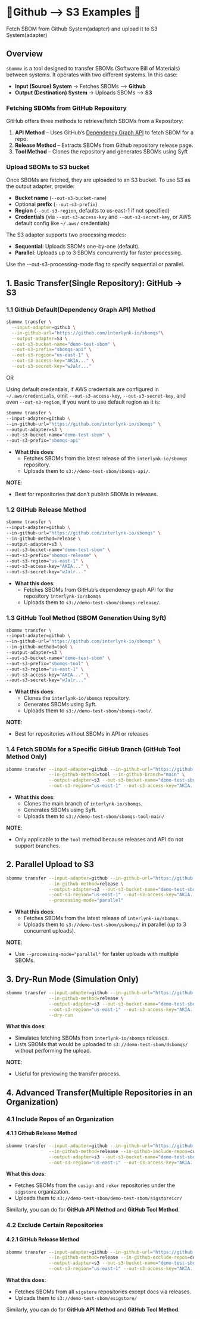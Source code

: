 
# 🔹Github --> S3 Examples 🔹

Fetch SBOM from Github System(adapter) and upload it to S3 System(adapter)

## Overview  

`sbommv` is a tool designed to transfer SBOMs (Software Bill of Materials) between systems. It operates with two different systems. In this case:

- **Input (Source) System** → Fetches SBOMs  --> **Github**
- **Output (Destination) System** → Uploads SBOMs  --> **S3**

### Fetching SBOMs from GitHub Repository

GitHub offers three methods to retrieve/fetch SBOMs from a Repository:

1. **API Method** – Uses GitHub’s [Dependency Graph API](https://docs.github.com/en/enterprise-cloud@latest/rest/dependency-graph/sboms?apiVersion=2022-11-28) to fetch SBOM for a repo.
2. **Release Method** – Extracts SBOMs from Github repository release page.
3. **Tool Method** – Clones the repository and generates SBOMs using Syft  

### Upload SBOMs to S3 bucket

Once SBOMs are fetched, they are uploaded to an S3 bucket. To use S3 as the output adapter, provide:

- **Bucket name** (`--out-s3-bucket-name`)
- Optional **prefix** (`--out-s3-prefix`)
- **Region** (`--out-s3-region`, defaults to us-east-1 if not specified)
- **Credentials** (via `--out-s3-access-key` and `--out-s3-secret-key`, or AWS default config like `~/.aws/` credentials)

The S3 adapter supports two processing modes:

- **Sequential**: Uploads SBOMs one-by-one (default).
- **Parallel**: Uploads up to 3 SBOMs concurrently for faster processing.

Use the --out-s3-processing-mode flag to specify sequential or parallel.

## 1. Basic Transfer(Single Repository): GitHub  → S3

### 1.1 Github Default(Dependency Graph API) Method

```bash
sbommv transfer \
  --input-adapter=github \
  --in-github-url="https://github.com/interlynk-io/sbomqs"\
  --output-adapter=S3 \
  --out-s3-bucket-name="demo-test-sbom" \
  --out-s3-prefix="sbomqs-api" \
  --out-s3-region="us-east-1" \
  --out-s3-access-key="AKIA..." \
  --out-s3-secret-key="wJalr..."
```

OR

Using default credentials, if AWS credentials are configured in `~/.aws/credentials`, omit `--out-s3-access-key`, `--out-s3-secret-key`, and even `--out-s3-region`, if you want to use default region as it is:

```bash
sbommv transfer \
--input-adapter=github \
--in-github-url="https://github.com/interlynk-io/sbomqs" \
--output-adapter=s3 \
--out-s3-bucket-name="demo-test-sbom" \
--out-s3-prefix="sbomqs-api"
```

- **What this does**:
  - Fetches SBOMs from the latest release of the `interlynk-io/sbomqs` repository.
  - Uploads them to `s3://demo-test-sbom/sbomqs-api/`.

**NOTE**:

- Best for repositories that don’t publish SBOMs in releases.

### 1.2 GitHub Release Method

```bash
sbommv transfer \
--input-adapter=github \
--in-github-url="https://github.com/interlynk-io/sbomqs" \
--in-github-method=release \
--output-adapter=s3 \
--out-s3-bucket-name="demo-test-sbom" \
--out-s3-prefix="sbomqs-release" \
--out-s3-region="us-east-1" \
--out-s3-access-key="AKIA..." \
--out-s3-secret-key="wJalr..."
```

- **What this does**:
  - Fetches SBOMs from GitHub’s dependency graph API for the repository `interlynk-io/sbomqs`
  - Uploads them to `s3://demo-test-sbom/sbomqs-release/`.

### 1.3 GitHub Tool Method (SBOM Generation Using Syft)

```bash
sbommv transfer \
--input-adapter=github \
--in-github-url="https://github.com/interlynk-io/sbomqs" \
--in-github-method=tool \
--output-adapter=s3 \
--out-s3-bucket-name="demo-test-sbom" \
--out-s3-prefix="sbomqs-tool" \
--out-s3-region="us-east-1" \
--out-s3-access-key="AKIA..." \
--out-s3-secret-key="wJalr..."
```

- **What this does**:
  - Clones the `interlynk-io/sbomqs` repository.
  - Generates SBOMs using Syft.
  - Uploads them to `s3://demo-test-sbom/sbomqs-tool/`.

**NOTE**:

- Best for repositories without SBOMs in API or releases

### 1.4 Fetch SBOMs for a Specific GitHub Branch (GitHub Tool Method Only)

```bash
sbommv transfer --input-adapter=github --in-github-url="https://github.com/interlynk-io/sbomqs" \
                --in-github-method=tool --in-github-branch="main" \
                --output-adapter=s3 --out-s3-bucket-name="demo-test-sbom" --out-s3-prefix="sbomqs-tool-main" \
                --out-s3-region="us-east-1" --out-s3-access-key="AKIA..." --out-s3-secret-key="wJalr..."
```

- **What this does**:
  - Clones the main branch of `interlynk-io/sbomqs`.
  - Generates SBOMs using Syft.
  - Uploads them to `s3://demo-test-sbom/sbomqs-tool-main/`

**NOTE**:

- Only applicable to the `tool` method because releases and API do not support branches.

## 2. Parallel Upload to S3

```bash
sbommv transfer --input-adapter=github --in-github-url="https://github.com/interlynk-io/sbomqs" \
                --in-github-method=release \
                --output-adapter=s3 --out-s3-bucket-name="demo-test-sbom" --out-s3-prefix="psbomqs" \
                --out-s3-region="us-east-1" --out-s3-access-key="AKIA..." --out-s3-secret-key="wJalr..." \
                --processing-mode="parallel"
```

- **What this does**:
  - Fetches SBOMs from the latest release of `interlynk-io/sbomqs`.
  - Uploads them to `s3://demo-test-sbom/psbomqs/` in parallel (up to 3 concurrent uploads).

**NOTE**:

- Use `--processing-mode="parallel"` for faster uploads with multiple SBOMs.

## 3. Dry-Run Mode (Simulation Only)

```bash
sbommv transfer --input-adapter=github --in-github-url="https://github.com/interlynk-io/sbomqs" \
                --in-github-method=release \
                --output-adapter=s3 --out-s3-bucket-name="demo-test-sbom" --out-s3-prefix="dsbomqs" \
                --out-s3-region="us-east-1" --out-s3-access-key="AKIA..." --out-s3-secret-key="wJalr..." \
                --dry-run
```

**What this does**:

- Simulates fetching SBOMs from `interlynk-io/sbomqs` releases.
- Lists SBOMs that would be uploaded to `s3://demo-test-sbom/dsbomqs/` without performing the upload.

**NOTE**:

- Useful for previewing the transfer process.

## 4. Advanced Transfer(Multiple Repositories in an Organization)

### 4.1 Include Repos of an Organization

#### 4.1.1 Github Release Method

```bash
sbommv transfer --input-adapter=github --in-github-url="https://github.com/sigstore" \
                --in-github-method=release --in-github-include-repos=cosign,rekor \
                --output-adapter=s3 --out-s3-bucket-name="demo-test-sbom" --out-s3-prefix="sigstoreicr" \
                --out-s3-region="us-east-1" --out-s3-access-key="AKIA..." --out-s3-secret-key="wJalr..."
```

**What this does**:

- Fetches SBOMs from the `cosign` and `rekor` repositories under the `sigstore` organization.
- Uploads them to `s3://demo-test-sbom/demo-test-sbom/sigstoreicr/`

Similarly, you can do for **GitHub API Method** and **GitHub Tool Method**.

### 4.2 Exclude Certain Repositories

#### 4.2.1 GitHub Release Method

```bash
sbommv transfer --input-adapter=github --in-github-url="https://github.com/sigstore" \
                --in-github-method=release --in-github-exclude-repos=docs \
                --output-adapter=s3 --out-s3-bucket-name="demo-test-sbom" --out-s3-prefix="sigstore" \
                --out-s3-region="us-east-1" --out-s3-access-key="AKIA..." --out-s3-secret-key="wJalr..."
```

**What this does:**

- Fetches SBOMs from all `sigstore` repositories except docs via releases.
- Uploads them to `s3://demo-test-sbom/esigstore/`

Similarly, you can do for **GitHub API Method** and **GitHub Tool Method**.
